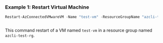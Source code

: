 ### Example 1: Restart Virtual Machine
```powershell
Restart-AzConnectedVMwareVM -Name "test-vm" -ResourceGroupName "azcli-test-rg" -SubscriptionId "204898ee-cd13-4332-b9d4-55ca5c25496d"
```

```output
```

This command restart of a VM named `test-vm` in a resource group named `azcli-test-rg`.
